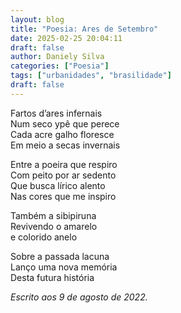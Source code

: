 ```yaml
---
layout: blog
title: "Poesia: Ares de Setembro"
date: 2025-02-25 20:04:11
draft: false
author: Daniely Silva
categories: ["Poesia"]
tags: ["urbanidades", "brasilidade"]
draft: false
---
```

Fartos d’ares infernais\
Num seco ypê que perece\
Cada acre galho floresce\
Em meio a secas invernais

Entre a poeira que respiro\
Com peito por ar sedento\
Que busca lírico alento\
Nas cores que me inspiro

Também a sibipiruna\
Revivendo o amarelo\
e colorido anelo

Sobre a passada lacuna\
Lanço uma nova memória\
Desta futura história

*Escrito aos 9 de agosto de 2022.*

